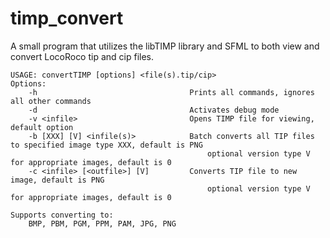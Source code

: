 # timp_convert
A small program that utilizes the libTIMP library and SFML to both view and convert LocoRoco tip and cip files.


    USAGE: convertTIMP [options] <file(s).tip/cip>
    Options:
        -h                                  Prints all commands, ignores all other commands
        -d                                  Activates debug mode
        -v <infile>                         Opens TIMP file for viewing, default option
        -b [XXX] [V] <infile(s)>            Batch converts all TIP files to specified image type XXX, default is PNG
                                                optional version type V for appropriate images, default is 0
        -c <infile> [<outfile>] [V]         Converts TIP file to new image, default is PNG
                                                optional version type V for appropriate images, default is 0

    Supports converting to:
        BMP, PBM, PGM, PPM, PAM, JPG, PNG
